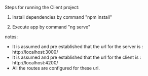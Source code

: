 Steps for running the Client project:

1. Install dependencies by command "npm install"

2. Execute app by command "ng serve"

notes:
- It is assumed and pre established that the url for the server is : http://localhost:3000/
- It is assumed and pre established that the url for the client is : http://localhost:4200/
- All the routes are configured for these url.
